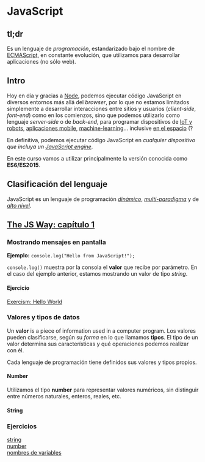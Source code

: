 # JavaScript

## **tl;dr**

Es un lenguaje de _programación_, estandarizado bajo el nombre de [ECMAScript](https://en.wikipedia.org/wiki/ECMAScript), en constante evolución, que utilizamos para desarrollar aplicaciones (no sólo web).

## Intro

Hoy en día y gracias a [Node](https://nodejs.org), podemos ejecutar código JavaScript en diversos entornos más allá del _browser_, por lo que no estamos limitados simplemente a desarrollar interacciones entre sitios y usuarios (_client-side_, _font-end_) como en los comienzos, sino que podemos utilizarlo como lenguaje _server-side_ o de _back-end_, para programar dispositivos de [IoT y robots](http://johnny-five.io/), [aplicaciones mobile](https://facebook.github.io/react-native/), [machine-learning](https://github.com/tensorflow/tfjs)... inclusive [en el espacio](https://foundation.nodejs.org/wp-content/uploads/sites/50/2017/09/Node_CaseStudy_Nasa_FNL.pdf) (?

En definitiva, podemos ejecutar código JavaScript en _cualquier dispositivo que incluya un [JavaScript engine](https://en.wikipedia.org/wiki/JavaScript_engine)_.

En este curso vamos a utilizar principalmente la versión conocida como **ES6/ES2015**.

## Clasificación del lenguaje

JavaScript es un lenguaje de programación _[dinámico](https://en.wikipedia.org/wiki/Dynamic_programming_language)_, _[multi-paradigma](https://en.wikipedia.org/wiki/Programming_paradigm#Multi-paradigm)_ y de _[alto nivel](https://en.wikipedia.org/wiki/High-level_programming_language)_.

## [The JS Way: capítulo 1](https://github.com/bpesquet/thejsway/blob/master/manuscript/chapter01.md)

### Mostrando mensajes en pantalla

**Ejemplo:** `console.log("Hello from JavaScript!");`

`console.log()` muestra por la consola el **valor** que recibe por parámetro. En el caso del ejemplo anterior, estamos mostrando un valor de tipo _string_.

#### Ejercicio

[Exercism: Hello World](https://exercism.io/my/solutions/b1f98d79300a47bc94be6f8b8a03e14a)

### Valores y tipos de datos

Un **valor** is a piece of information used in a computer program. Los valores pueden clasificarse, según su _forma_ en lo que llamamos **tipos**. El tipo de un valor determina sus características y qué operaciones podemos realizar con él.

Cada lenguaje de programación tiene definidos sus valores y tipos propios.

#### Number

Utilizamos el tipo **number** para representar valores numéricos, sin distinguir entre números naturales, enteros, reales, etc.

#### String

### Ejercicios

[string](http://www.asmarterwaytolearn.com/js/2.html)   
[number](http://www.asmarterwaytolearn.com/js/3.html)  
[nombres de variables](http://www.asmarterwaytolearn.com/js/4.html)  
